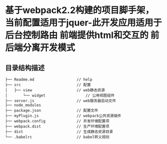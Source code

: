 # 基于webpack2.2构建的项目脚手架，当前配置适用于jquer-此开发应用适用于后台控制路由 前端提供html和交互的 前后端分离开发模式

## 目录结构描述

```
├── Readme.md                   // help 
├── src                         // 配置 
│   ├── view                    // web静态资源
│   	└── widget 		            // 公用视图组件
├── server.js                   // web服务器启动文件
├── node_modules                
├── package.json                // 配置文件
├── myPlugin.js                 // webpack公共资源插件
├── webpack.config              // 开发环境配置项
├── webpack.dist                // 生产环境配置项
├── dist                        // 生成静态资源目录
└── .babelrc                    // babel转义规则

```
